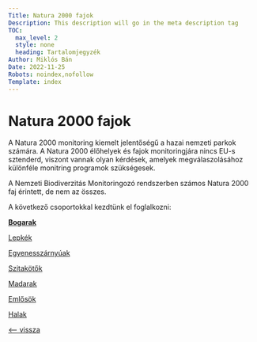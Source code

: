 ```yaml
---
Title: Natura 2000 fajok
Description: This description will go in the meta description tag
TOC:
  max_level: 2
  style: none
  heading: Tartalomjegyzék
Author: Miklós Bán
Date: 2022-11-25
Robots: noindex,nofollow
Template: index
---
```

# Natura 2000 fajok

A Natura 2000 monitoring kiemelt jelentőségű a hazai nemzeti parkok számára. A Natura 2000 élőhelyek és fajok monitoringjára nincs EU-s sztenderd, viszont vannak olyan kérdések, amelyek megválaszolásához különféle monitring programok szükségesek.

A Nemzeti Biodiverzitás Monitoringozó rendszerben számos Natura 2000 faj érintett, de nem az összes.

A következő csoportokkal kezdtünk el foglalkozni:

**[Bogarak](?07-workshop/10-natura2000/20-bogarak)**

[Lepkék](?07-workshop/10-natura2000/10-lepkek)

[Egyenesszárnyúak](?07-workshop/10-natura2000/30-orthoptera)

[Szitakötők](?07-workshop/10-natura2000/40-odonata)

[Madarak](?07-workshop/10-natura2000/50-madarak)

[Emlősök](?07-workshop/10-natura2000/60-emlosok)

[Halak](?07-workshop/10-natura2000/70-halak)


[<-- vissza](?07-workshop)

